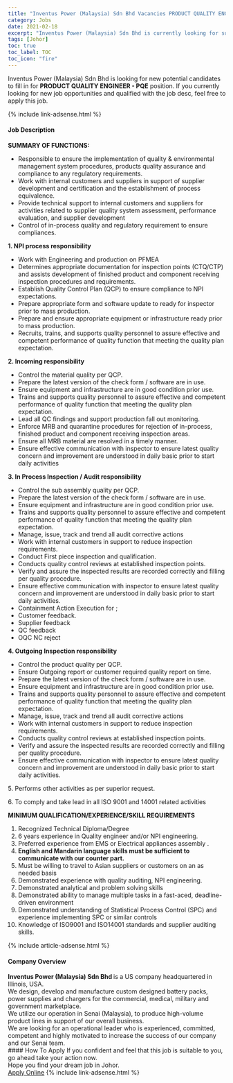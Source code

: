 ```yaml
---
title: "Inventus Power (Malaysia) Sdn Bhd Vacancies PRODUCT QUALITY ENGINEER - PQE" 
category: Jobs 
date: 2021-02-18 
excerpt: "Inventus Power (Malaysia) Sdn Bhd is currently looking for suitable person to fill in the PRODUCT QUALITY ENGINEER - PQE which based in Johor" 
tags: [Johor] 
toc: true 
toc_label: TOC 
toc_icon: "fire" 
--- 
```


<p>Inventus Power (Malaysia) Sdn Bhd is looking for new potential candidates to fill in for <b>PRODUCT QUALITY ENGINEER - PQE</b> position. If you currently looking for new job opportunities and qualified with the job desc, feel free to apply this job.
</p>{% include link-adsense.html %} 
<div><div><h4>Job Description</h4></div><div><div><span><div><p><strong>SUMMARY OF FUNCTIONS:</strong></p><ul><li>Responsible to ensure the implementation of quality &amp; environmental management system procedures,&#160;products quality assurance and compliance to any regulatory requirements.</li><li>Work with internal customers and suppliers in support of supplier development and certification and the establishment of process equivalence.</li><li>Provide technical support to internal customers and suppliers for activities related to supplier quality system assessment, performance evaluation, and supplier development</li><li>Control of in-process quality and regulatory requirement to ensure compliances.</li></ul><p><strong>1. NPI process responsibility</strong></p><ul><li>Work with Engineering and production on PFMEA</li><li>Determines appropriate documentation for inspection points (CTQ/CTP) and assists development of finished product and component receiving inspection procedures and requirements.</li><li>Establish Quality Control Plan (QCP) to ensure compliance to NPI expectations.</li><li>Prepare appropriate form and software update to ready for inspector prior to mass production.</li><li>Prepare and ensure appropriate equipment or infrastructure ready prior to mass production.</li><li>Recruits, trains, and supports quality personnel to assure effective and competent performance of quality function that meeting the quality plan expectation.</li></ul><p><strong>2. Incoming responsibility</strong></p><ul><li>Control the material quality per QCP.</li><li>Prepare the latest version of the check form / software are in use.</li><li>Ensure equipment and infrastructure are in good condition prior use.</li><li>Trains and supports quality personnel to assure effective and competent performance of quality function that meeting the quality plan expectation.</li><li>Lead all QC findings and support production fall out monitoring.</li><li>Enforce MRB and quarantine procedures for rejection of in-process, finished product and component receiving inspection areas.&#160;</li><li>Ensure all MRB material are resolved in a timely manner.</li><li>Ensure effective communication with inspector to ensure latest quality concern and improvement are understood in daily basic prior to start daily activities</li></ul><p><strong>3. In Process Inspection / Audit responsibility</strong></p><ul><li>Control the sub assembly quality per QCP.</li><li>Prepare the latest version of the check form / software are in use.</li><li>Ensure equipment and infrastructure are in good condition prior use.</li><li>Trains and supports quality personnel to assure effective and competent performance of quality function that meeting the quality plan expectation.</li><li>Manage, issue, track and trend all audit corrective actions</li><li>Work with internal customers in support to reduce inspection requirements.</li><li>Conduct First piece inspection and qualification.</li><li>Conducts quality control reviews at established inspection points.&#160;</li><li>Verify and assure the inspected results are recorded correctly and filling per quality procedure.</li><li>Ensure effective communication with inspector to ensure latest quality concern and improvement are understood in daily basic prior to start daily activities.</li><li>Containment Action Execution for ;</li><li>Customer feedback.</li><li>Supplier feedback</li><li>QC feedback</li><li>OQC NC reject</li></ul><p><strong>4. Outgoing Inspection responsibility</strong></p><ul><li>Control the product quality per QCP.</li><li>Ensure Outgoing report or customer required quality report on time.</li><li>Prepare the latest version of the check form / software are in use.</li><li>Ensure equipment and infrastructure are in good condition prior use.</li><li>Trains and supports quality personnel to assure effective and competent performance of quality function that meeting the quality plan expectation.</li><li>Manage, issue, track and trend all audit corrective actions</li><li>Work with internal customers in support to reduce inspection requirements.</li><li>Conducts quality control reviews at established inspection points.&#160;</li><li>Verify and assure the inspected results are recorded correctly and filling per quality procedure.</li><li>Ensure effective communication with inspector to ensure latest quality concern and improvement are understood in daily basic prior to start daily activities.</li></ul><p>5. Performs other activities as per superior request.</p><p>6. To comply and take lead in all ISO 9001 and 14001 related activities</p><p><strong>MINIMUM QUALIFICATION/EXPERIENCE/SKILL REQUIREMENTS</strong></p><ol><li>Recognized Technical Diploma/Degree</li><li>6 years experience in Quality engineer and/or NPI engineering.</li><li>Preferred experience from EMS or Electrical appliances assembly .</li><li><strong>English and Mandarin language skills must be sufficient to communicate with our counter part.</strong></li><li>Must be willing to travel to Asian suppliers or customers on an as needed basis</li><li>Demonstrated experience with quality auditing, NPI engineering.</li><li>Demonstrated analytical and problem solving skills</li><li>Demonstrated ability to manage multiple tasks in a fast-aced, deadline-driven environment</li><li>Demonstrated understanding of Statistical Process Control (SPC) and experience implementing SPC or similar controls</li><li>Knowledge of ISO9001 and ISO14001 standards and supplier auditing skills.</li></ol></div></span></div></div></div> 
{% include article-adsense.html %} 
<div><div><h4>Company Overview</h4></div><div><div><span><div><div><strong>Inventus Power (Malaysia) Sdn Bhd&#160;</strong>is a US company headquartered in Illinois, USA.</div>
<div>We design, develop and manufacture custom designed battery packs, power supplies and chargers for the commercial, medical, military and government marketplace.</div>
<div>We utilize our operation in Senai (Malaysia), to produce high-volume product lines in support of our overall business.</div>
<div>We are looking for an operational leader who is experienced, committed, competent and highly motivated to increase the success of our company and our Senai team.</div></div></span></div></div></div> 
#### How To Apply 
If you confident and feel that this job is suitable to you, go ahead take your action now. <br/> 
Hope you find your dream job in Johor. <br/> 
<a href="https://www.jobstreet.com.my/en/job/product-quality-engineer-pqe-4484633?jobId=jobstreet-my-job-4484633&" class="btn btn--info" target="_blank" rel="nofollow noopenner">Apply Online</a> 
{% include link-adsense.html %} 